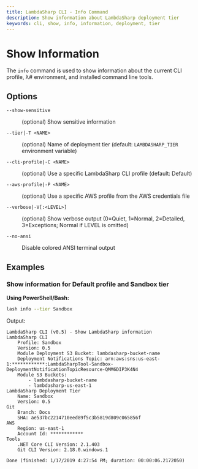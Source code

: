 ```yaml
---
title: LambdaSharp CLI - Info Command
description: Show information about LambdaSharp deployment tier
keywords: cli, show, info, information, deployment, tier
---
```

# Show Information

The `info` command is used to show information about the current CLI profile, λ# environment, and installed command line tools.

## Options

<dl>

<dt><code>--show-sensitive</code></dt>
<dd>

(optional) Show sensitive information
</dd>

<dt><code>--tier|-T &lt;NAME&gt;</code></dt>
<dd>

(optional) Name of deployment tier (default: <code>LAMBDASHARP_TIER</code> environment variable)
</dd>

<dt><code>--cli-profile|-C &lt;NAME&gt;</code></dt>
<dd>

(optional) Use a specific LambdaSharp CLI profile (default: Default)
</dd>

<dt><code>--aws-profile|-P &lt;NAME&gt;</code></dt>
<dd>

(optional) Use a specific AWS profile from the AWS credentials file
</dd>

<dt><code>--verbose|-V[:&lt;LEVEL&gt;]</code></dt>
<dd>

(optional) Show verbose output (0=Quiet, 1=Normal, 2=Detailed, 3=Exceptions; Normal if LEVEL is omitted)
</dd>

<dt><code>--no-ansi</code></dt>
<dd>

Disable colored ANSI terminal output
</dd>

</dl>

## Examples

### Show information for Default profile and Sandbox tier

__Using PowerShell/Bash:__
```bash
lash info --tier Sandbox
```

Output:
```
LambdaSharp CLI (v0.5) - Show LambdaSharp information
LambdaSharp CLI
    Profile: Sandbox
    Version: 0.5
    Module Deployment S3 Bucket: lambdasharp-bucket-name
    Deployment Notifications Topic: arn:aws:sns:us-east-1:************:LambdaSharpTool-Sandbox-DeploymentNotificationTopicResource-QMM6DIP3K4N4
    Module S3 Buckets:
        - lambdasharp-bucket-name
        - lambdasharp-us-east-1
LambdaSharp Deployment Tier
    Name: Sandbox
    Version: 0.5
Git
    Branch: Docs
    SHA: ae537bc2214710eed89f5c3b5819d809c065856f
AWS
    Region: us-east-1
    Account Id: ************
Tools
    .NET Core CLI Version: 2.1.403
    Git CLI Version: 2.18.0.windows.1

Done (finished: 1/17/2019 4:27:54 PM; duration: 00:00:06.2172050)
```
